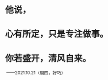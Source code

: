 # 他说，

# 心有所定，只是专注做事。

# 你若盛开，清风自来。

​                                                 ——2021.10.21（周四，好巧）

